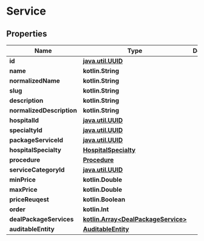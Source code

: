 
# Service

## Properties
Name | Type | Description | Notes
------------ | ------------- | ------------- | -------------
**id** | [**java.util.UUID**](java.util.UUID.md) |  |  [optional]
**name** | **kotlin.String** |  |  [optional]
**normalizedName** | **kotlin.String** |  |  [optional]
**slug** | **kotlin.String** |  |  [optional]
**description** | **kotlin.String** |  |  [optional]
**normalizedDescription** | **kotlin.String** |  |  [optional]
**hospitalId** | [**java.util.UUID**](java.util.UUID.md) |  |  [optional]
**specialtyId** | [**java.util.UUID**](java.util.UUID.md) |  |  [optional]
**packageServiceId** | [**java.util.UUID**](java.util.UUID.md) |  |  [optional]
**hospitalSpecialty** | [**HospitalSpecialty**](HospitalSpecialty.md) |  |  [optional]
**procedure** | [**Procedure**](Procedure.md) |  |  [optional]
**serviceCategoryId** | [**java.util.UUID**](java.util.UUID.md) |  |  [optional]
**minPrice** | **kotlin.Double** |  |  [optional]
**maxPrice** | **kotlin.Double** |  |  [optional]
**priceReuqest** | **kotlin.Boolean** |  |  [optional]
**order** | **kotlin.Int** |  |  [optional]
**dealPackageServices** | [**kotlin.Array&lt;DealPackageService&gt;**](DealPackageService.md) |  |  [optional]
**auditableEntity** | [**AuditableEntity**](AuditableEntity.md) |  |  [optional]



